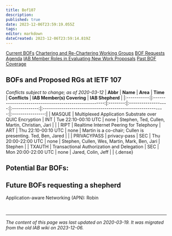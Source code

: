 ```yaml
---
title: Bof107
description: 
published: true
date: 2023-12-06T23:59:19.055Z
tags: 
editor: markdown
dateCreated: 2023-12-06T23:59:14.819Z
---
```


[Current BOFs](https://datatracker.ietf.org/wg/bofs/)
[Chartering and Re-Chartering Working Groups](https://datatracker.ietf.org/group/chartering/)
[BOF Requests](https://datatracker.ietf.org/doc/bof-requests)
[Agenda](https://datatracker.ietf.org/meeting/agenda/)
[IAB Member Roles in Evaluating New Work Proposals](https://www.iab.org/documents/correspondence-reports-documents/2012-2/iab-member-roles-in-evaluating-new-work-proposals/)
[Past BOF Coverage](/group/iab/Bof_Coverage)

## BOFs and Proposed RGs at IETF 107
*Conflicts subject to change; as of 2020-03-12*
|   **Abbr**  |                        **Name**                        | **Area** |       **Time**      | **Conflicts** |                  **IAB Member(s) Covering**                 | **IAB Shepherd** |
|:-----------:|:------------------------------------------------------:|:--------:|:-------------------:|:-------------:|:-----------------------------------------------------------:|:----------------:|
| MASQUE      | Multiplexed Application Substrate over QUIC Encryption | INT      | Tue 22:10-00:10 UTC | none          | Stephen, Ted, Cullen, Martin, Christian, Jari               |                  |
| RIPT        | Realtime Internet Peering for Telephony                | ART      | Thu 22:10-00:10 UTC | none          | Martin is a co-chair; Cullen is presenting. Ted, Ben, Jared |                  |
| PRIVACYPASS | privacy-pass                                           | SEC      | Thu 20:00-22:00 UTC | none          | Stephen, Cullen, Wes, Martin, Mark, Ben, Jari               | Stephen          |
| TXAUTH      | Transactional Authorization and Delegation             | SEC      | Mon 20:00-22:00 UTC | none          | Jared, Colin, Jeff                                          |                  |
{.dense}

## Potential Bar BOFs:
## Future BOFs requesting a shepherd
Application-aware Networking (APN): Robin


&nbsp;
&nbsp;
&nbsp;

---

*The content of this page was last updated on 2020-03-19. It was migrated from the old IAB wiki on 2023-12-06.*